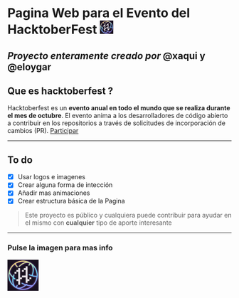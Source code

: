 # Pagina Web para el Evento del HacktoberFest <img src="logo2.jpg" alt="logo" width="30px">

*Proyecto enteramente creado por*  **@xaqui** y **@eloygar**
---
## Que es hacktoberfest ?

Hacktoberfest es un **evento anual en todo el mundo que se realiza durante el mes de octubre**. El evento anima a los desarrolladores de código abierto a contribuir en los repositorios a través de solicitudes de incorporación de cambios (PR).
[Participar](https://hacktoberfest.com/)

---
## To do

- [x] Usar logos e imagenes
- [x] Crear alguna forma de intección
- [x] Añadir mas animaciones
- [x] Crear estructura básica de la Pagina

> Este proyecto es público y cualquiera puede contribuir para ayudar en el mismo con **cualquier** tipo de aporte interesante
---

### Pulse la imagen para mas info
[<img src="logo2.jpg" alt="logo" width="70px">](https://hacktoberfest.com/about/)

